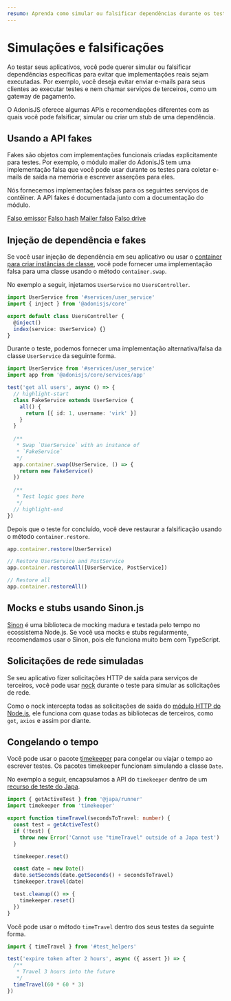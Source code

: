 ```yaml
---
resumo: Aprenda como simular ou falsificar dependências durante os testes no AdonisJS.
---
```


# Simulações e falsificações

Ao testar seus aplicativos, você pode querer simular ou falsificar dependências específicas para evitar que implementações reais sejam executadas. Por exemplo, você deseja evitar enviar e-mails para seus clientes ao executar testes e nem chamar serviços de terceiros, como um gateway de pagamento.

O AdonisJS oferece algumas APIs e recomendações diferentes com as quais você pode falsificar, simular ou criar um stub de uma dependência.

## Usando a API fakes

Fakes são objetos com implementações funcionais criadas explicitamente para testes. Por exemplo, o módulo mailer do AdonisJS tem uma implementação falsa que você pode usar durante os testes para coletar e-mails de saída na memória e escrever asserções para eles.

Nós fornecemos implementações falsas para os seguintes serviços de contêiner. A API fakes é documentada junto com a documentação do módulo.

[Falso emissor](../digging_deeper/emitter.md#faking-events-during-tests)
[Falso hash](../security/hashing.md#faking-hash-service-during-tests)
[Mailer falso](../digging_deeper/mail.md#fake-mailer)
[Falso drive](../digging_deeper/drive.md#faking-disks)

## Injeção de dependência e fakes

Se você usar injeção de dependência em seu aplicativo ou usar o [container para criar instâncias de classe](../concepts/dependency_injection.md), você pode fornecer uma implementação falsa para uma classe usando o método `container.swap`.

No exemplo a seguir, injetamos `UserService` no `UsersController`.

```ts
import UserService from '#services/user_service'
import { inject } from '@adonisjs/core'

export default class UsersController {
  @inject()
  index(service: UserService) {}
}
```

Durante o teste, podemos fornecer uma implementação alternativa/falsa da classe `UserService` da seguinte forma.

```ts
import UserService from '#services/user_service'
import app from '@adonisjs/core/services/app'

test('get all users', async () => {
  // highlight-start
  class FakeService extends UserService {
    all() {
      return [{ id: 1, username: 'virk' }]
    }
  }
  
  /**
   * Swap `UserService` with an instance of
   * `FakeService`
   */  
  app.container.swap(UserService, () => {
    return new FakeService()
  })
  
  /**
   * Test logic goes here
   */
  // highlight-end
})
```

Depois que o teste for concluído, você deve restaurar a falsificação usando o método `container.restore`.

```ts
app.container.restore(UserService)

// Restore UserService and PostService
app.container.restoreAll([UserService, PostService])

// Restore all
app.container.restoreAll()
```

## Mocks e stubs usando Sinon.js

[Sinon](https://sinonjs.org/#get-started) é uma biblioteca de mocking madura e testada pelo tempo no ecossistema Node.js. Se você usa mocks e stubs regularmente, recomendamos usar o Sinon, pois ele funciona muito bem com TypeScript.

## Solicitações de rede simuladas

Se seu aplicativo fizer solicitações HTTP de saída para serviços de terceiros, você pode usar [nock](https://github.com/nock/nock) durante o teste para simular as solicitações de rede.

Como o nock intercepta todas as solicitações de saída do [módulo HTTP do Node.js](https://nodejs.org/dist/latest-v20.x/docs/api/http.html#class-httpclientrequest), ele funciona com quase todas as bibliotecas de terceiros, como `got`, `axios` e assim por diante.

## Congelando o tempo
Você pode usar o pacote [timekeeper](https://www.npmjs.com/package/timekeeper) para congelar ou viajar o tempo ao escrever testes. Os pacotes timekeeper funcionam simulando a classe `Date`.

No exemplo a seguir, encapsulamos a API do `timekeeper` dentro de um [recurso de teste do Japa](https://japa.dev/docs/test-resources).

```ts
import { getActiveTest } from '@japa/runner'
import timekeeper from 'timekeeper'

export function timeTravel(secondsToTravel: number) {
  const test = getActiveTest()
  if (!test) {
    throw new Error('Cannot use "timeTravel" outside of a Japa test')
  }

  timekeeper.reset()

  const date = new Date()
  date.setSeconds(date.getSeconds() + secondsToTravel)
  timekeeper.travel(date)

  test.cleanup(() => {
    timekeeper.reset()
  })
}
```

Você pode usar o método `timeTravel` dentro dos seus testes da seguinte forma.

```ts
import { timeTravel } from '#test_helpers'

test('expire token after 2 hours', async ({ assert }) => {
  /**
   * Travel 3 hours into the future
   */
  timeTravel(60 * 60 * 3)
})
```
